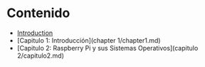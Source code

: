 # Contenido

* [Introduction](README.md)
* [Capitulo 1: Introducción](chapter 1/chapter1.md)
* [Capitulo 2: Raspberry Pi y sus Sistemas Operativos](capitulo 2/capitulo2.md)

